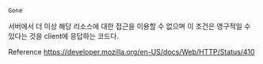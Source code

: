 `Gone`

서버에서 더 이상 해당 리소스에 대한 접근을 이용할 수 없으며 이 조건은 영구적일 수 있다는 것을
client에 응답하는 코드다.

Reference
https://developer.mozilla.org/en-US/docs/Web/HTTP/Status/410